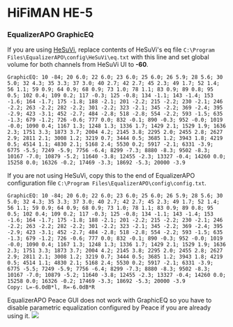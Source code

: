 # HiFiMAN HE-5
### EqualizerAPO GraphicEQ
If you are using [HeSuVi](https://sourceforge.net/projects/hesuvi/), replace contents of HeSuVi's eq file `C:\Program Files\EqualizerAPO\config\HeSuVi\eq.txt` with this line and set global volume for both channels from HeSuVi UI to **-60**.
```
GraphicEQ: 10 -84; 20 6.0; 22 6.0; 23 6.0; 25 6.0; 26 5.9; 28 5.6; 30 5.0; 32 4.3; 35 3.3; 37 3.0; 40 2.7; 42 2.7; 45 2.3; 49 1.7; 52 1.4; 56 1.1; 59 0.9; 64 0.9; 68 0.9; 73 1.0; 78 1.1; 83 0.9; 89 0.8; 95 0.5; 102 0.4; 109 0.2; 117 -0.3; 125 -0.8; 134 -1.1; 143 -1.4; 153 -1.6; 164 -1.7; 175 -1.8; 188 -2.1; 201 -2.2; 215 -2.2; 230 -2.1; 246 -2.2; 263 -2.2; 282 -2.2; 301 -2.2; 323 -2.1; 345 -2.2; 369 -2.4; 395 -2.9; 423 -3.1; 452 -2.7; 484 -2.8; 518 -2.8; 554 -2.2; 593 -1.5; 635 -1.3; 679 -1.2; 726 -0.6; 777 0.0; 832 -0.1; 890 -0.3; 952 -0.0; 1019 -0.0; 1090 0.4; 1167 1.3; 1248 1.3; 1336 1.7; 1429 2.1; 1529 1.9; 1636 2.3; 1751 3.3; 1873 3.7; 2004 4.2; 2145 3.8; 2295 2.0; 2455 2.8; 2627 2.9; 2811 2.1; 3008 1.2; 3219 0.7; 3444 0.5; 3685 1.2; 3943 1.8; 4219 0.5; 4514 1.1; 4830 2.1; 5168 2.4; 5530 0.2; 5917 -2.1; 6331 -3.9; 6775 -5.5; 7249 -5.9; 7756 -6.4; 8299 -7.3; 8880 -8.3; 9502 -8.3; 10167 -7.0; 10879 -5.2; 11640 -3.8; 12455 -2.3; 13327 -0.4; 14260 0.0; 15258 0.0; 16326 -0.2; 17469 -3.3; 18692 -5.3; 20000 -3.9
```
If you are not using HeSuVi, copy this to the end of EqualizerAPO configuration file `C:\Program Files\EqualizerAPO\config\config.txt`.
```
GraphicEQ: 10 -84; 20 6.0; 22 6.0; 23 6.0; 25 6.0; 26 5.9; 28 5.6; 30 5.0; 32 4.3; 35 3.3; 37 3.0; 40 2.7; 42 2.7; 45 2.3; 49 1.7; 52 1.4; 56 1.1; 59 0.9; 64 0.9; 68 0.9; 73 1.0; 78 1.1; 83 0.9; 89 0.8; 95 0.5; 102 0.4; 109 0.2; 117 -0.3; 125 -0.8; 134 -1.1; 143 -1.4; 153 -1.6; 164 -1.7; 175 -1.8; 188 -2.1; 201 -2.2; 215 -2.2; 230 -2.1; 246 -2.2; 263 -2.2; 282 -2.2; 301 -2.2; 323 -2.1; 345 -2.2; 369 -2.4; 395 -2.9; 423 -3.1; 452 -2.7; 484 -2.8; 518 -2.8; 554 -2.2; 593 -1.5; 635 -1.3; 679 -1.2; 726 -0.6; 777 0.0; 832 -0.1; 890 -0.3; 952 -0.0; 1019 -0.0; 1090 0.4; 1167 1.3; 1248 1.3; 1336 1.7; 1429 2.1; 1529 1.9; 1636 2.3; 1751 3.3; 1873 3.7; 2004 4.2; 2145 3.8; 2295 2.0; 2455 2.8; 2627 2.9; 2811 2.1; 3008 1.2; 3219 0.7; 3444 0.5; 3685 1.2; 3943 1.8; 4219 0.5; 4514 1.1; 4830 2.1; 5168 2.4; 5530 0.2; 5917 -2.1; 6331 -3.9; 6775 -5.5; 7249 -5.9; 7756 -6.4; 8299 -7.3; 8880 -8.3; 9502 -8.3; 10167 -7.0; 10879 -5.2; 11640 -3.8; 12455 -2.3; 13327 -0.4; 14260 0.0; 15258 0.0; 16326 -0.2; 17469 -3.3; 18692 -5.3; 20000 -3.9
Copy: L=-6.0dB*l, R=-6.0dB*R
```
EqualizerAPO Peace GUI does not work with GraphicEQ so you have to disable parametric equalization configured by Peace if you are already using it.
![](https://raw.githubusercontent.com/jaakkopasanen/AutoEq/master/results/Innerfidelity%202017/headphoncecom/onear/HiFiMAN%20HE-5/HiFiMAN%20HE-5.png)
